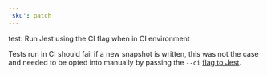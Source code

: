 ```yaml
---
'sku': patch
---
```


test: Run Jest using the CI flag when in CI environment

Tests run in CI should fail if a new snapshot is written, this was not the case and needed to be opted into manually by passing the `--ci` [flag to Jest](https://jestjs.io/docs/cli#--ci).
